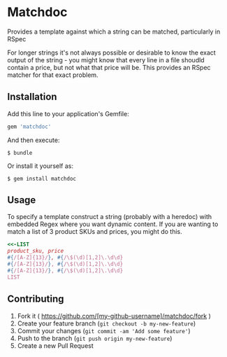 # Matchdoc

Provides a template against which a string can be matched, particularly in RSpec

For longer strings it's not always possible or desirable to know the exact 
output of the string - you might know that every line in a file shoudld 
contain a price, but not what that price will be.  This provides an RSpec 
matcher for that exact problem.


## Installation

Add this line to your application's Gemfile:

```ruby
gem 'matchdoc'
```

And then execute:

    $ bundle

Or install it yourself as:

    $ gem install matchdoc

## Usage

To specify a template construct a string (probably with a heredoc) with
embedded Regex where you want dynamic content.  If you are wanting to match a
list of 3 product SKUs and prices, you might do this.

```ruby
<<-LIST
product_sku, price
#{/[A-Z]{13}/}, #{/\$(\d)[1,2]\.\d\d}
#{/[A-Z]{13}/}, #{/\$(\d)[1,2]\.\d\d}
#{/[A-Z]{13}/}, #{/\$(\d)[1,2]\.\d\d}
LIST
```


## Contributing

1. Fork it ( https://github.com/[my-github-username]/matchdoc/fork )
2. Create your feature branch (`git checkout -b my-new-feature`)
3. Commit your changes (`git commit -am 'Add some feature'`)
4. Push to the branch (`git push origin my-new-feature`)
5. Create a new Pull Request
